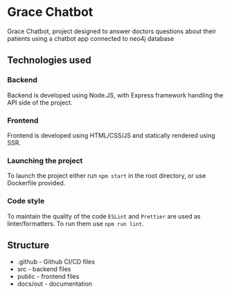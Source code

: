 # Grace Chatbot

Grace Chatbot, project designed to answer doctors questions about their patients using a chatbot app connected to neo4j database

## Technologies used

### Backend
Backend is developed using Node.JS, with Express framework handling the API side of the project.

### Frontend
Frontend is developed using HTML/CSS/JS and statically rendered using SSR.

### Launching the project
To launch the project either run `npm start` in the root directory, or use Dockerfile provided.

### Code style
To maintain the quality of the code `ESLint` and `Prettier` are used as linter/formatters. To run them use `npm run lint`.

## Structure

- .github - Github CI/CD files
- src - backend files
- public - frontend files
- docs/out - documentation
